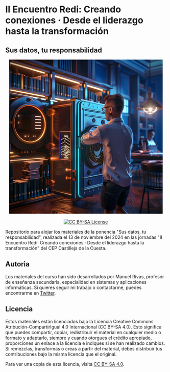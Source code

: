 # II Encuentro Redi: Creando conexiones · Desde el liderazgo hasta la transformación

## Sus datos, tu responsabilidad

<p align="center">
  <img src="assets/sus-datos-nuestra-responsabilidad.webp" alt="Sus datos, tu responsabilidad">
</p>
<p align="center">
  <a href="LICENSE">
      <img src="https://img.shields.io/badge/License-CC%20BY--SA%204.0-lightgrey.svg?longCache=true" alt="CC BY-SA License">
    </a>
</p>


Repositorio para alojar los materiales de la ponencia "Sus datos, tu responsabilidad", realizada el 13 de noviembre del 2024 en las jornadas "II Encuentro Redi: Creando conexiones · Desde el liderazgo hasta la transformación" del CEP Castilleja de la Cuesta.







## Autoria

Los materiales del curso han sido desarrollados por Manuel Rivas, profesor de enseñanza secundaria, especialidad en sistemas y aplicaciones informáticas. Si quieres seguir mi trabajo o contactarme, puedes encontrarme en [Twitter](https://twitter.com/0xmrivas).


## Licencia

Estos materiales están licenciados bajo la Licencia Creative Commons Atribución-CompartirIgual 4.0 Internacional (CC BY-SA 4.0). Esto significa que puedes compartir, copiar, redistribuir el material en cualquier medio o formato y adaptarlo, siempre y cuando otorgues el crédito apropiado, proporciones un enlace a la licencia e indiques si se han realizado cambios. Si remezclas, transformas o creas a partir del material, debes distribuir tus contribuciones bajo la misma licencia que el original.

Para ver una copia de esta licencia, visita [CC BY-SA 4.0](https://creativecommons.org/licenses/by-sa/4.0/).